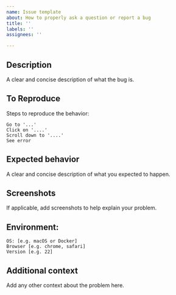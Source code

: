 ```yaml
---
name: Issue template
about: How to properly ask a question or report a bug
title: ''
labels: ''
assignees: ''

---
```


## Description

A clear and concise description of what the bug is.

## To Reproduce

Steps to reproduce the behavior:

    Go to '...'
    Click on '....'
    Scroll down to '....'
    See error

## Expected behavior

A clear and concise description of what you expected to happen.

## Screenshots

If applicable, add screenshots to help explain your problem.

## Environment:

    OS: [e.g. macOS or Docker]
    Browser [e.g. chrome, safari]
    Version [e.g. 22]

## Additional context

Add any other context about the problem here.
